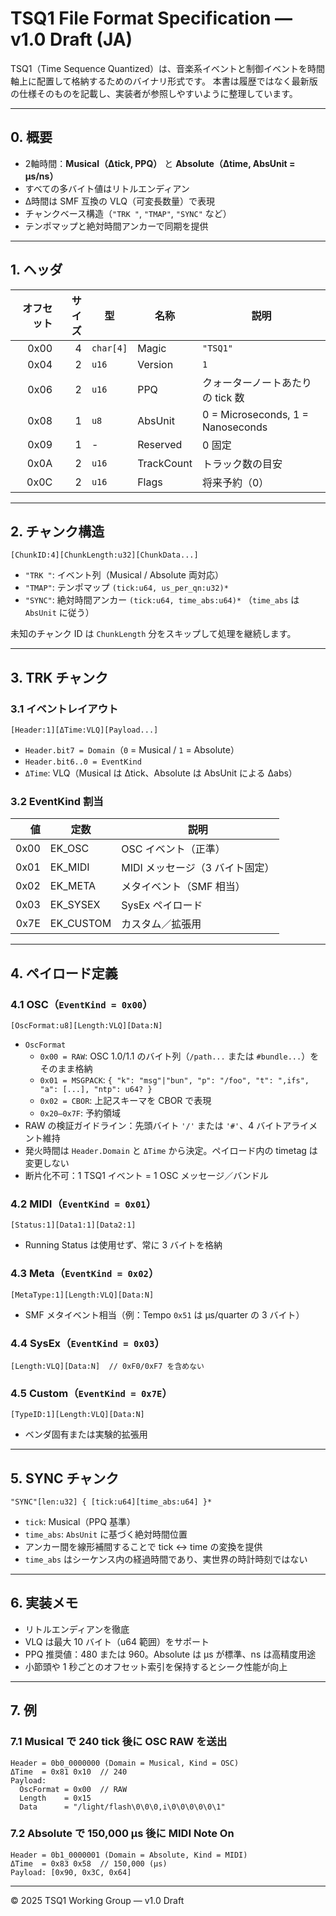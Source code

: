 # TSQ1 File Format Specification — v1.0 Draft (JA)

TSQ1（Time Sequence Quantized）は、音楽系イベントと制御イベントを時間軸上に配置して格納するためのバイナリ形式です。
本書は履歴ではなく最新版の仕様そのものを記載し、実装者が参照しやすいように整理しています。

---

## 0. 概要
- 2軸時間：**Musical（Δtick, PPQ）** と **Absolute（Δtime, AbsUnit = μs/ns）**
- すべての多バイト値はリトルエンディアン
- Δ時間は SMF 互換の VLQ（可変長数量）で表現
- チャンクベース構造（`"TRK "`, `"TMAP"`, `"SYNC"` など）
- テンポマップと絶対時間アンカーで同期を提供

---

## 1. ヘッダ
| オフセット | サイズ | 型 | 名称 | 説明 |
|---:|---:|---|---|---|
| 0x00 | 4 | `char[4]` | Magic | `"TSQ1"` |
| 0x04 | 2 | `u16` | Version | `1` |
| 0x06 | 2 | `u16` | PPQ | クォーターノートあたりの tick 数 |
| 0x08 | 1 | `u8` | AbsUnit | 0 = Microseconds, 1 = Nanoseconds |
| 0x09 | 1 | - | Reserved | 0 固定 |
| 0x0A | 2 | `u16` | TrackCount | トラック数の目安 |
| 0x0C | 2 | `u16` | Flags | 将来予約（0） |

---

## 2. チャンク構造
```
[ChunkID:4][ChunkLength:u32][ChunkData...]
```
- `"TRK "`: イベント列（Musical / Absolute 両対応）
- `"TMAP"`: テンポマップ `(tick:u64, us_per_qn:u32)*`
- `"SYNC"`: 絶対時間アンカー `(tick:u64, time_abs:u64)*` （`time_abs` は `AbsUnit` に従う）

未知のチャンク ID は `ChunkLength` 分をスキップして処理を継続します。

---

## 3. TRK チャンク
### 3.1 イベントレイアウト
```
[Header:1][ΔTime:VLQ][Payload...]
```
- `Header.bit7 = Domain`（`0` = Musical / `1` = Absolute）
- `Header.bit6..0 = EventKind`
- `ΔTime`: VLQ（Musical は Δtick、Absolute は AbsUnit による Δabs）

### 3.2 EventKind 割当
| 値 | 定数 | 説明 |
|---:|---|---|
| 0x00 | EK_OSC | OSC イベント（正準） |
| 0x01 | EK_MIDI | MIDI メッセージ（3 バイト固定） |
| 0x02 | EK_META | メタイベント（SMF 相当） |
| 0x03 | EK_SYSEX | SysEx ペイロード |
| 0x7E | EK_CUSTOM | カスタム／拡張用 |

---

## 4. ペイロード定義
### 4.1 OSC（`EventKind = 0x00`）
```
[OscFormat:u8][Length:VLQ][Data:N]
```
- `OscFormat`
  - `0x00 = RAW`: OSC 1.0/1.1 のバイト列（`/path...` または `#bundle...`）をそのまま格納
  - `0x01 = MSGPACK`: `{ "k": "msg"|"bun", "p": "/foo", "t": ",ifs", "a": [...], "ntp": u64? }`
  - `0x02 = CBOR`: 上記スキーマを CBOR で表現
  - `0x20–0x7F`: 予約領域
- RAW の検証ガイドライン：先頭バイト `'/'` または `'#'`、4 バイトアライメント維持
- 発火時間は `Header.Domain` と `ΔTime` から決定。ペイロード内の timetag は変更しない
- 断片化不可：1 TSQ1 イベント = 1 OSC メッセージ／バンドル

### 4.2 MIDI（`EventKind = 0x01`）
```
[Status:1][Data1:1][Data2:1]
```
- Running Status は使用せず、常に 3 バイトを格納

### 4.3 Meta（`EventKind = 0x02`）
```
[MetaType:1][Length:VLQ][Data:N]
```
- SMF メタイベント相当（例：Tempo `0x51` は μs/quarter の 3 バイト）

### 4.4 SysEx（`EventKind = 0x03`）
```
[Length:VLQ][Data:N]  // 0xF0/0xF7 を含めない
```

### 4.5 Custom（`EventKind = 0x7E`）
```
[TypeID:1][Length:VLQ][Data:N]
```
- ベンダ固有または実験的拡張用

---

## 5. SYNC チャンク
```
"SYNC"[len:u32] { [tick:u64][time_abs:u64] }*
```
- `tick`: Musical（PPQ 基準）
- `time_abs`: `AbsUnit` に基づく絶対時間位置
- アンカー間を線形補間することで tick ↔ time の変換を提供
- `time_abs` はシーケンス内の経過時間であり、実世界の時計時刻ではない

---

## 6. 実装メモ
- リトルエンディアンを徹底
- VLQ は最大 10 バイト（u64 範囲）をサポート
- PPQ 推奨値：480 または 960。Absolute は μs が標準、ns は高精度用途
- 小節頭や 1 秒ごとのオフセット索引を保持するとシーク性能が向上

---

## 7. 例
### 7.1 Musical で 240 tick 後に OSC RAW を送出
```
Header = 0b0_0000000 (Domain = Musical, Kind = OSC)
ΔTime  = 0x81 0x10  // 240
Payload:
  OscFormat = 0x00  // RAW
  Length    = 0x15
  Data      = "/light/flash\0\0\0,i\0\0\0\0\0\1"
```

### 7.2 Absolute で 150,000 μs 後に MIDI Note On
```
Header = 0b1_0000001 (Domain = Absolute, Kind = MIDI)
ΔTime  = 0x83 0x58  // 150,000 (μs)
Payload: [0x90, 0x3C, 0x64]
```

---

© 2025 TSQ1 Working Group — v1.0 Draft
